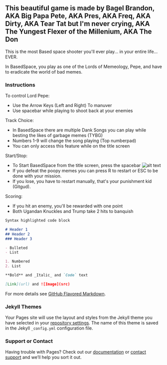 ## This beautiful game is made by Bagel Brandon, AKA Big Papa Pete, AKA Pres, AKA Freq, AKA Dirty, AKA Tear Tat but I'm never crying, AKA The Yungest Flexer of the Millenium, AKA The Don

This is the most Based space shooter you'll ever play... in your entire life... EVER. 

In BasedSpace, you play as one of the Lords of Memeology, Pepe, and have to eradicate the world of bad memes. 

### Instructions

To control Lord Pepe:
- Use the Arrow Keys (Left and Right) To manuver
- Use spacebar while playing to shoot back at your enemies

Track Choice:
- In BasedSpace there are multiple Dank Songs you can play while besting the likes of garbage memes (TYBG)
- Numbers 1-9 will change the song playing (Top numberpad)
- You can only access this feature while on the title screen

Start/Stop:
- To Start BasedSpace from the title screen, press the spacebar
![alt text](https://raw.githubusercontent.com/BagelBrandon/basedspace/master/assets/images/titless.jpg)
- If you defeat the poopy memes you can press R to restart or ESC to be done with your mission.
- If you lose, you have to restart manually, that's your punishment kid (Gitgud).

Scoring:
- If you hit an enemy, you'll be rewarded with one point
- Both Ugandan Knuckles and Trump take 2 hits to banquish





```markdown
Syntax highlighted code block

# Header 1
## Header 2
### Header 3

- Bulleted
- List

1. Numbered
2. List

**Bold** and _Italic_ and `Code` text

[Link](url) and ![Image](src)
```

For more details see [GitHub Flavored Markdown](https://guides.github.com/features/mastering-markdown/).

### Jekyll Themes

Your Pages site will use the layout and styles from the Jekyll theme you have selected in your [repository settings](https://github.com/BagelBrandon/basedspace/settings). The name of this theme is saved in the Jekyll `_config.yml` configuration file.

### Support or Contact

Having trouble with Pages? Check out our [documentation](https://help.github.com/categories/github-pages-basics/) or [contact support](https://github.com/contact) and we’ll help you sort it out.
